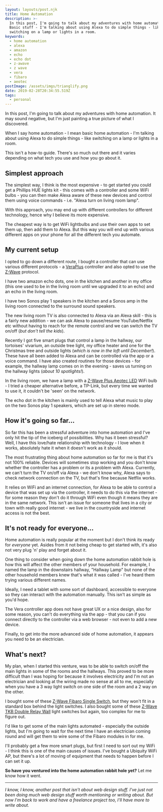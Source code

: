 ```yaml
---
layout: layouts/post.njk
title: Home Automation
description: >-
  In this post, I'm going to talk about my adventures with home automation.
  Basic stuff - I'm talking about using Alexa to do simple things - like
  switching on a lamp or lights in a room.
keywords:
  - home automation
  - alexa
  - amazon
  - echo
  - echo dot
  - z-awave
  - z wave
  - vera
  - fibaro
  - aeotec
postImage: /assets/imgs/trianglify.png
date: 2019-02-28T20:34:55.519Z
tags:
  - personal
---
```

In this post, I'm going to talk about my adventures with home automation. It may sound negative, but I'm just painting a true picture of what I discovered. 

When I say home automation - I mean basic home automation - I'm talking about using Alexa to do simple things - like switching on a lamp or lights in a room. 

This isn't a how-to guide. There's so much out there and it varies depending on what tech you use and how you go about it. 

## Simplest approach
The simplest way, I think is the most expensive - to get started you could get a Phillips HUE lights kit - this comes with a controller and some WiFi bulbs - you can then make Alexa aware of these new devices and control them using voice commands - i.e. "Alexa turn on living room lamp".

With this approach, you may end up with different controllers for different technology, hence why I believe its more expensive.

The cheapest way is to get WiFi lightbulbs and use their own apps to set them up, then add them to Alexa. But this way you will end up with various different apps on your phone for all the different tech you automate.

## My current setup
I opted to go down a different route, I bought a controller that can use various different protocols - a [VeraPlus](https://getvera.com/controllers/veraplus/ "About VeraPlus") controller and also opted to use the [Z-Wave](https://en.wikipedia.org/wiki/Z-Wave "Read about Z-Wave protocol") protocol.

I have two amazon echo dots, one in the kitchen and another in my office (this one used to be in the living room until we upgraded it to an echo) and an echo in the living room.

I have two Sonos play 1 speakers in the kitchen and a Sonos amp in the living room connected to the surround sound speakers.

The new living room TV is also connected to Alexa via an Alexa skill - this is a fairly new addition - we can ask Alexa to pause/resume YouTube/Netflix etc without having to reach for the remote control and we can switch the TV on/off (_but don't tell the kids_).

Recently I got five smart plugs that control a lamp in the hallway, our tortoises' vivarium, an outside tree light, my office heater and one for the Christmas tree and outside lights (_which is now in the loft until December!_). These have all been added to Alexa and can be controlled via the app or a voice command. I have also created routines for those devices - for example, the hallway lamp comes on in the evening - saves us turning on the hallway lights (_about 10 spotlights!_).

In the living room, we have a lamp with a [ Z-Wave Plus Aeotec LED](https://www.vesternet.com/z-wave-plus-aeotec-led-bulb-6-multi-color-e27 " Z-Wave Plus Aeotec LED") WiFi bulb - I tried a cheaper alternative before, a TP-Link, but every time we wanted to use it, it couldn't be 'seen' on the network.

The echo dot in the kitchen is mainly used to tell Alexa what music to play on the two Sonos play 1 speakers, which are set up in stereo mode.

## How it's going so far...
So far this has been a stressful adventure into home automation and I've only hit the tip of the iceberg of possibilities. Why has it been stressful? Well, I have this love/hate relationship with technology - I love when it works, absolutely hate it when it doesn't work as it should. 

The most frustrating thing about home automation so far for me is that it's not 100% reliable. Devices will sometimes stop working and you don't know whether the controller has a problem or its a problem with Alexa. Currently, we can't turn the TV on/off via Alexa - we don't know why, Alexa says to check network connection on the TV, but that's fine because Netflix works. 

It relies on WiFi and an internet connection, for Alexa to be able to control a device that was set up via the controller, it needs to do this via the internet - for some reason they don't do it through WiFi even though it means they are in the same network. This isn't an issue for someone that lives in a city or town with really good internet - we live in the countryside and internet access is not the best.

## It's not ready for everyone...
Home automation is really popular at the moment but I don't think its ready for _everyone_ yet. Asides from it not being cheap to get started with, it's also not very plug 'n' play and forget about it.

One thing to consider when going down the home automation rabbit hole is how this will affect the other members of your household. For example, I named the lamp in the downstairs hallway, "Hallway Lamp" but none of the other household members knew that's what it was called - I've heard them trying various different names. 

Ideally, I need a tablet with some sort of dashboard, accessible to everyone so they can interact with the automation manually. This isn't as simple as you'd hope.

The Vera controller app does not have great UX or a nice design, also for some reason, you can't do everything via the app - that you can if you connect directly to the controller via a web browser - not even to add a new device.

Finally, to get into the more advanced side of home automation, it appears you need to be an electrician.

## What's next?
My plan, when I started this venture, was to be able to switch on/off the main lights in some of the rooms and the hallways. This proved to be more difficult than I was hoping for because it involves electricity and I'm not an electrician and looking at the wiring made no sense at all to me, especially when you have a 3 way light switch on one side of the room and a 2 way on the other. 

I bought some of these [Z-Wave Fibaro Single Switch](https://www.vesternet.com/z-wave-fibaro-single-switch-2-gen5 "Z-Wave Fibaro Single Switch"), but they won't fit in a standard box behind the light switches. I also bought some of these [Z-Wave TKB Double Relay Wall](https://www.vesternet.com/z-wave-tkb-double-relay-wall-switch-tz57-gen5 "Z-Wave TKB Double Relay Wall") light switches but again, too complex for me to figure out. 

I'd like to get some of the main lights automated - especially the outside lights, but I'm going to wait for the next time I have an electrician coming round and will get them to wire some of the Fibaro modules in for me. 

I'll probably get a few more smart plugs, but first I need to sort out my WiFi - I think this is one of the main causes of issues. I've bought a Ubiquity WiFi AP, but there's a lot of moving of equipment that needs to happen before I can set it up.

**So have you ventured into the home automation rabbit hole yet?** Let me know how it went.
___
_I know, I know, another post that isn't about web design stuff. I've just not been doing much web design stuff worth mentioning or writing about. But now I'm back to work and have a freelance project too, I'll have more to write about._
